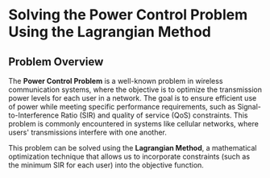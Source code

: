 # Solving the Power Control Problem Using the Lagrangian Method

## Problem Overview

The **Power Control Problem** is a well-known problem in wireless communication systems, where the objective is to optimize the transmission power levels for each user in a network. The goal is to ensure efficient use of power while meeting specific performance requirements, such as Signal-to-Interference Ratio (SIR) and quality of service (QoS) constraints. This problem is commonly encountered in systems like cellular networks, where users' transmissions interfere with one another.

This problem can be solved using the **Lagrangian Method**, a mathematical optimization technique that allows us to incorporate constraints (such as the minimum SIR for each user) into the objective function.
